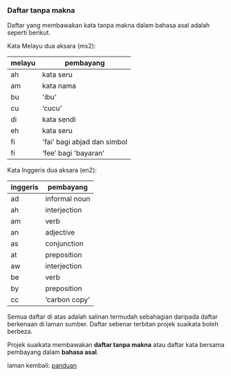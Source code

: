 ---
---

### Daftar tanpa makna

Daftar yang membawakan kata tanpa makna dalam bahasa asal
adalah seperti berikut.

Kata Melayu dua aksara (ms2):

| melayu | pembayang                   |
| ------ | --------------------------- |
| ah     | kata seru                   |
| am     | kata nama                   |
| bu     | 'ibu’                       |
| cu     | ‘cucu’                      |
| di     | kata sendi                  |
| eh     | kata seru                   |
| fi     | 'fai’ bagi abjad dan simbol |
| fi     | ‘fee’ bagi 'bayaran’        |

Kata Inggeris dua aksara (en2):

| inggeris | pembayang     |
| -------- | ------------- |
| ad       | informal noun |
| ah       | interjection  |
| am       | verb          |
| an       | adjective     |
| as       | conjunction   |
| at       | preposition   |
| aw       | interjection  |
| be       | verb          |
| by       | preposition   |
| cc       | ‘carbon copy’ |

Semua daftar di atas adalah salinan termudah sebahagian
daripada daftar berkenaan di laman sumber. Daftar sebenar
terbitan projek suaikata boleh berbeza.

Projek suaikata membawakan **daftar tanpa makna** atau
daftar kata bersama pembayang dalam **bahasa asal**.

laman kembali: [panduan][0]

  [0]: ../index.md
